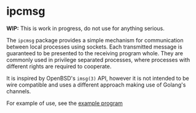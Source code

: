 # ipcmsg

**WIP:**
This is work in progress, do not use for anything serious.

The `ipcmsg` package provides a simple mechanism for communication between
local processes using sockets.
Each transmitted message is guaranteed to be presented to the receiving program whole.
They are commonly used in privilege separated processes,
where processes with different rights are required to cooperate.

It is inspired by OpenBSD's `imsg(3)` API,
however it is not intended to be wire compatible and uses a different approach making use of Golang's channels.

For example of use,
see the [example program](https://github.com/poolpOrg/ipcmsg/blob/main/example/example.go)